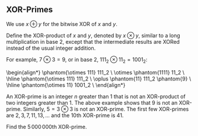 ## XOR-Primes

We use $x\oplus y$ for the bitwise XOR of $x$ and $y$.

Define the XOR-product of $x$ and $y$, denoted by $x \otimes y$, similar to a long multiplication in base $2$, except that the intermediate results are XORed instead of the usual integer addition.

For example, $7 \otimes 3 = 9$, or in base $2$, $111_2 \otimes 11_2 = 1001_2$:

\begin{align*}
\phantom{\otimes 111} 111_2 \\
\otimes \phantom{1111} 11_2 \\
\hline
\phantom{\otimes 111} 111_2 \\
\oplus \phantom{11} 111_2  \phantom{9} \\
\hline
\phantom{\otimes 11} 1001_2 \\
\end{align*}
 
An XOR-prime is an integer $n$ greater than $1$ that is not an XOR-product of two integers greater than $1$. The above example shows that $9$ is not an XOR-prime. Similarly, $5 = 3 \otimes 3$ is not an XOR-prime. The first few XOR-primes are $2, 3, 7, 11, 13, ...$ and the 10th XOR-prime is $41$.

Find the $5\,000\,000$th XOR-prime.

